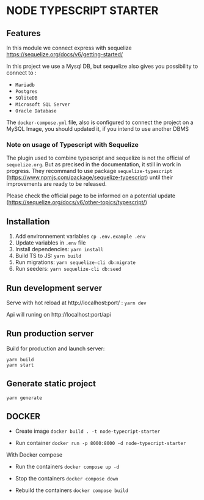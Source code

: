 # NODE TYPESCRIPT STARTER

## Features

In this module we connect express with sequelize
https://sequelize.org/docs/v6/getting-started/

In this project we use a Mysql DB, but sequelize also gives you possibility to connect to : 
- `Mariadb`
- `Postgres`
- `SQliteDB`
- `Microsoft SQL Server`
- `Oracle Database`	

The `docker-compose.yml` file, also is configured to connect the project on a MySQL Image, you should updated it, if you intend to use another DBMS


### Note on usage of Typescript with Sequelize

The plugin used to combine typescript and sequelize is not the official of `sequelize.org`.
But as precised in the documentation, it still in work in progress. They recommand to use package `sequelize-typescript` 
(https://www.npmjs.com/package/sequelize-typescript) until their improvements are ready to be released.

Please check the official page to be informed on a potential update (https://sequelize.org/docs/v6/other-topics/typescript/)

## Installation

1. Add environnement variables `cp .env.example .env`
2. Update variables in `.env` file
3. Install dependencies: `yarn install`
4. Build TS to JS: `yarn build`
5. Run migrations: `yarn sequelize-cli db:migrate`
6. Run seeders: `yarn sequelize-cli db:seed`

## Run development server

Serve with hot reload at http://localhost:port/ : `yarn dev`

Api will runing on  http://localhost:port/api

## Run production server

Build for production and launch server:

```
yarn build
yarn start
```

## Generate static project

`yarn generate`


## DOCKER

- Create image `docker build . -t node-typecript-starter`

- Run container `docker run -p 8000:8000 -d node-typecript-starter`

With Docker compose

- Run the containers `docker compose up -d`

- Stop the containers `docker compose down`

- Rebuild the containers `docker compose build`